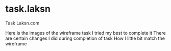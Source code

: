 # task.laksn
Task Laksn.com

Here is the images of the wireframe task 
I tried my best to complete it
There are certain changes I did during completion of task
How I little bit match the wireframe


